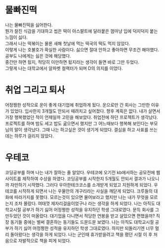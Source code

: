 # 물빠진떡

나는 물빠진떡을 싫어한다.  
뭔가 찰진 식감을 기대하고 씹은 떡이 아스팔트에 달라붙은 껌마냥 입에 덕지덕지 붙는 느낌이 싫다.  
그래서 나는 떡볶이는 물론 새해 첫날에 먹는 떡국의 떡도 먹지 않았다.  
이렇게 나는 호불호가 확실한 사람이다. 싫으면 절대 안하고 좋아하면 무조건 해야했다.  
공부도 나에게는 싫은 것에 해당했다.  
중간만 하면 됬지, 적당히 이만하면 됬지라는 생각이 들면 바로 그만 두었다.  
그렇게 나는 대학교에서 알파벳 컬랙터가 되며 D의 의지를 이었다.

# 취업 그리고 퇴사

어정쩡한 성적으로 운이 좋게 대기업에 취업하게 됬다.
운으로만 간 회사는 그만한 이유가 있었다.
입사한지 3개월도 안되서 때려치고 싶어졌다.
향후 계획은 없다.
내가 살면서 가장 행복했었던 적이 언제일까 고민을 해보았다.
취업전에 하던 프로젝트가 생각났다.
프로젝트를 하며 밤도 세고 밥도 굶으면서 했지만 그 어느때보다 행복해 보인다는 부모님의 말이 생각났다.
그때 나는 하고싶은 것이 생기게 되었다.
결심을 하고 사표를 쓰는데는 하루가 걸리지 않았다.

# 우테코

코딩공부를 하며 나는 내가 잘하는 줄 알았다.
우테코에 오기전 kb에서하는 공모전에 웹사이트를 제작하여 수상을 하였다.
코딩공부를 시작한지 5개월도 안되서 결과가 나오니까 자만하기 시작했다.
그러다 우아한테크코스를 소개받게 되었고 지원하게 되었다.
우테코를 시작하게 되면서 나는 우물안의 개구리라는 사실을 깨닫게 되었다.
크루들의 대화에 따라가지를 못했다.
모르는것이 있으면 물어보라고 했지만 나는 내가 무엇을 모르는지 조차 몰랐다.
여태껏 제자리걸음이었구나 라는 생각을 하게 되었다.
나는 아직도 대학교시절 공부가 하기 싫어 어정쩡한 성적을 유지하던 학생 그대로였다.
문득 회사를 그만두었던 것이 떠올랐다.
대기업을 다니면서 적당한 연봉을 받고 살았으면 편했을까?
직장 동기들 중에는 벌써 결혼하는 동기들도 드문드문 보였다.
나는 아직도 대학교시절 공부가 하기 싫어 어정쩡한 성적을 유지하던 학생 그대로였다.
하지만 되돌리기엔 너무 멀리 돌아왔다는 생각을 하게 되었다.
나는 군인때 휴가받을려고 책을 폈던 시절 이 후 처음으로 자발적으로 책을 피게 되었다.
